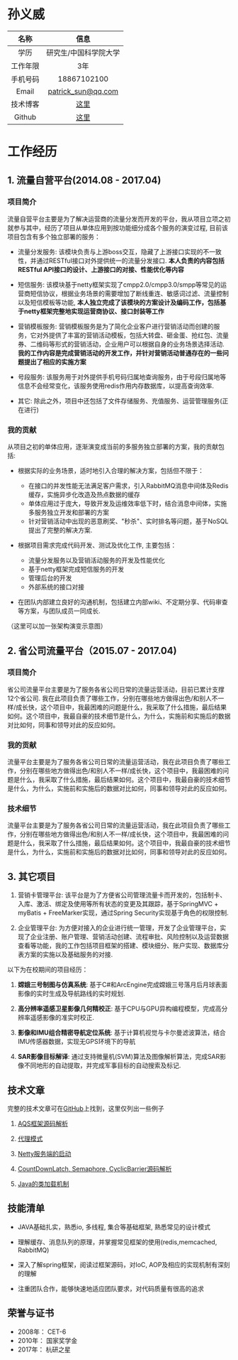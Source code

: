 # 孙义威
| 名称 | 信息           |
|:-------------:|:-------------:|
| 学历 | 研究生/中国科学院大学 |
| 工作年限 | 3年 |
| 手机号码 | 18867102100 |
| Email | patrick_sun@qq.com |
| 技术博客 | [这里](https://essviv.github.com) |
| Github  | [这里](https://github.com/essviv) | 

# 工作经历

## 1. 流量自营平台(2014.08 - 2017.04)

### 项目简介

流量自营平台主要是为了解决运营商的流量分发而开发的平台，我从项目立项之初就参与其中，经历了项目从单体应用到按功能细分成各个服务的演变过程, 目前该项目包含有多个独立部署的服务：

* 流量分发服务: 该模块负责与上游boss交互，隐藏了上游接口实现的不一致性，并通过RESTful接口对外提供统一的流量分发接口. **本人负责的内容包括RESTful API接口的设计、上游接口的对接、性能优化等内容**

* 短信服务: 该模块基于netty框架实现了cmpp2.0/cmpp3.0/smpp等常见的运营商短信协议，根据业务场景的需要增加了断线重连、敏感词过滤、流量控制以及短信模板等功能, **本人独立完成了该模块的方案设计及编码工作，包括基于netty框架完整地实现运营商协议、接口封装等工作**

* 营销模板服务: 营销模板服务是为了简化企业客户进行营销活动而创建的服务，它对外提供了丰富的营销活动模板，包括大转盘、砸金蛋、抢红包、流量券、二维码等形式的营销活动，企业用户可以根据自身的业务场景选择活动. **我的工作内容是完成营销活动的开发工作，并针对营销活动普通存在的一些问题提出了相应的实施方案**

* 号段服务: 该服务用于对外提供手机号码归属地查询服务，由于号段归属地等信息不会经常变化，该服务使用redis作用内存数据库，以提高查询效率.

* 其它: 除此之外，项目中还包括了文件存储服务、充值服务、运营管理服务(正在进行)

### 我的贡献

从项目之初的单体应用，逐渐演变成当前的多服务独立部署的方案，我的贡献包括:

* 根据实际的业务场景，适时地引入合理的解决方案，包括但不限于：
	* 在接口的并发性能无法满足客户需求，引入RabbitMQ消息中间体及Redis缓存，实施异步化改造及热点数据的缓存
	* 单体应用过于庞大，导致开发及运维效率低下时，结合消息中间体，实施多服务独立开发和部署的方案
	* 针对营销活动中出现的恶意刷奖、"秒杀"、实时排名等问题，基于NoSQL提出了完整的解决方案. 

* 根据项目需求完成代码开发、测试及优化工作, 主要包括：
	* 流量分发服务以及营销活动服务的开发及性能优化
	* 基于netty框架完成短信服务的开发
	* 管理后台的开发
	* 外部系统的接口对接

* 在团队内部建立良好的沟通机制，包括建立内部wiki、不定期分享、代码审查等方案，与团队成员一同成长.

（这里可以加一张架构演变示意图）

## 2. 省公司流量平台（2015.07 - 2017.04)

### 项目简介

省公司流量平台主要是为了服务各省公司日常的流量运营活动，目前已累计支撑12个省公司. 我在此项目负责了哪些工作，分别在哪些地方做得出色/和别人不一样/成长快，这个项目中，我最困难的问题是什么，我采取了什么措施，最后结果如何。这个项目中，我最自豪的技术细节是什么，为什么，实施前和实施后的数据对比如何，同事和领导对此的反应如何。

### 我的贡献
流量平台主要是为了服务各省公司日常的流量运营活动，我在此项目负责了哪些工作，分别在哪些地方做得出色/和别人不一样/成长快，这个项目中，我最困难的问题是什么，我采取了什么措施，最后结果如何。这个项目中，我最自豪的技术细节是什么，为什么，实施前和实施后的数据对比如何，同事和领导对此的反应如何。

### 技术细节
流量平台主要是为了服务各省公司日常的流量运营活动，我在此项目负责了哪些工作，分别在哪些地方做得出色/和别人不一样/成长快，这个项目中，我最困难的问题是什么，我采取了什么措施，最后结果如何。这个项目中，我最自豪的技术细节是什么，为什么，实施前和实施后的数据对比如何，同事和领导对此的反应如何。


## 3. 其它项目

1. 营销卡管理平台: 该平台是为了方便省公司管理流量卡而开发的，包括制卡、入库、激活、绑定及使用等所有状态的变更及其跟踪，基于SpringMVC + myBatis + FreeMarker实现，通过Spring Security实现基于角色的权限控制.

2. 企业管理平台: 为方便对接入的企业进行统一管理，开发了企业管理平台，实现了企业注册、账户管理、营销活动创建、流程审批、风险控制以及运营数据查看等功能，我的工作包括项目框架的搭建、模块细分、账户实现、数据库分表方案的实施以及基础服务的对接.
 
以下为在校期间的项目经历：

1. **嫦娥三号制图与仿真系统**: 基于C#和ArcEngine完成嫦娥三号落月后月球表面影像的实时生成及导航路线的实时规划.
 
2. **高分辨率遥感卫星影像几何精校正**: 基于CPU与GPU异构编程模型，完成高分辨率遥感影像的准实时校正.
 
3. **影像和IMU组合精密导航定位系统**: 基于计算机视觉与卡尔曼滤波算法，结合IMU传感器数据，实现无GPS环境下的导航

4. **SAR影像目标解译**: 通过支持微量机(SVM)算法及图像解析算法，完成SAR影像不同地形的自动提取，并完成军事目标的自动搜索及标记.

## 技术文章

完整的技术文章可在[GitHub](https://essviv.github.io/)上找到，这里仅列出一些例子

1. [AQS框架源码解析](http://essviv.github.io/2017/01/25/%E5%A4%9A%E7%BA%BF%E7%A8%8B/juc/AQS%E6%A1%86%E6%9E%B6/AQS%E6%A1%86%E6%9E%B6%E6%BA%90%E7%A0%81%E8%A7%A3%E6%9E%90/)

2. [代理模式](http://essviv.github.io/2017/01/25/%E8%AE%BE%E8%AE%A1%E6%A8%A1%E5%BC%8F/%E4%BB%A3%E7%90%86%E6%A8%A1%E5%BC%8F/)

3. [Netty服务端的启动](http://essviv.github.io/2017/01/25/IO/netty/Netty%E6%BA%90%E7%A0%81%E5%AD%A6%E4%B9%A0%E7%B3%BB%E5%88%97---%E6%9C%8D%E5%8A%A1%E7%AB%AF%E7%9A%84%E5%90%AF%E5%8A%A8/)

4. [CountDownLatch, Semaphore, CyclicBarrier源码解析](http://essviv.github.io/2017/01/25/%E5%A4%9A%E7%BA%BF%E7%A8%8B/juc/AQS%E6%A1%86%E6%9E%B6/CountDownLatch,%20Semaphore,%20CyclicBarrier%E6%BA%90%E7%A0%81%E8%A7%A3%E6%9E%90/)

5. [Java的类加载机制](http://essviv.github.io/2017/02/03/JVM/JVM%E7%9A%84%E7%B1%BB%E5%8A%A0%E8%BD%BD%E6%9C%BA%E5%88%B6/)

## 技能清单

* JAVA基础扎实，熟悉io, 多线程, 集合等基础框架, 熟悉常见的设计模式

* 理解缓存、消息队列的原理，并掌握常见框架的使用(redis,memcached, RabbitMQ)

* 深入了解spring框架，阅读过框架源码，对IoC, AOP及相应的实现机制有深刻的理解

* 注重团队合作，能够快速地适应团队要求，对代码质量有很高的追求

## 荣誉与证书

* 2008年： CET-6
* 2010年： 国家奖学金
* 2017年： 杭研之星

